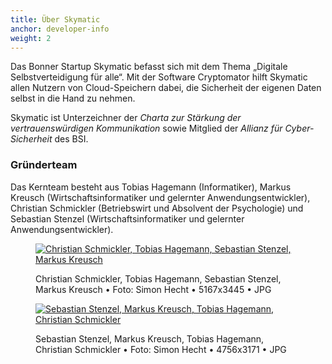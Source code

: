 ```yaml
---
title: Über Skymatic
anchor: developer-info
weight: 2
---
```

Das Bonner Startup Skymatic befasst sich mit dem Thema „Digitale Selbstverteidigung für alle“. Mit der Software Cryptomator hilft Skymatic allen Nutzern von Cloud-Speichern dabei, die Sicherheit der eigenen Daten selbst in die Hand zu nehmen.

Skymatic ist Unterzeichner der _Charta zur Stärkung der vertrauenswürdigen Kommunikation_ sowie Mitglied der _Allianz für Cyber-Sicherheit_ des BSI.

### Gründerteam
Das Kernteam besteht aus Tobias Hagemann (Informatiker), Markus Kreusch (Wirtschaftsinformatiker und gelernter Anwendungsentwickler), Christian Schmickler (Betriebswirt und Absolvent der Psychologie) und Sebastian Stenzel (Wirtschaftsinformatiker und gelernter Anwendungsentwickler).

<div class="flex flex-wrap -mx-3">
  <div class="w-full px-3 lg:w-1/2">
    <figure class="rounded border border-gray-200 shadow-lg bg-white text-center p-2 mb-8">
      <a href="/presskit/skymatic-team-rhein.jpg"><img class="inline-block mb-2" src="/presskit/skymatic-team-rhein.jpg" alt="Christian Schmickler, Tobias Hagemann, Sebastian Stenzel, Markus Kreusch"/></a>
      <figcaption>
        <p class="text-sm text-gray-500">Christian Schmickler, Tobias Hagemann, Sebastian Stenzel, Markus Kreusch • Foto: Simon Hecht • 5167x3445 • JPG</p>
      </figcaption>
    </figure>
  </div>
  <div class="w-full px-3 lg:w-1/2">
    <figure class="rounded border border-gray-200 shadow-lg bg-white text-center p-2 mb-8">
      <a href="/presskit/skymatic-team-office.jpg"><img class="inline-block mb-2" src="/presskit/skymatic-team-office.jpg" alt="Sebastian Stenzel, Markus Kreusch, Tobias Hagemann, Christian Schmickler"/></a>
      <figcaption>
        <p class="text-sm text-gray-500">Sebastian Stenzel, Markus Kreusch, Tobias Hagemann, Christian Schmickler • Foto: Simon Hecht • 4756x3171 • JPG</p>
      </figcaption>
    </figure>
  </div>
</div>
